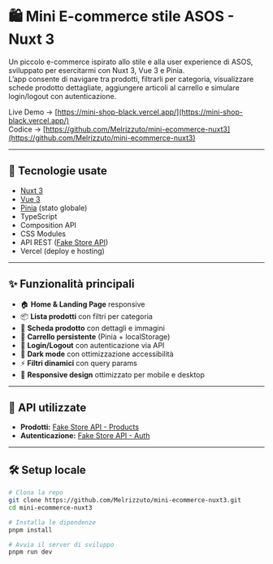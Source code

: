 # 🛍️ Mini E-commerce stile ASOS - Nuxt 3

Un piccolo e-commerce ispirato allo stile e alla user experience di ASOS, sviluppato per esercitarmi con Nuxt 3, Vue 3 e Pinia.  
L’app consente di navigare tra prodotti, filtrarli per categoria, visualizzare schede prodotto dettagliate, aggiungere articoli al carrello e simulare login/logout con autenticazione.  

Live Demo → [https://mini-shop-black.vercel.app/](https://mini-shop-black.vercel.app/)  
Codice → [https://github.com/Melrizzuto/mini-ecommerce-nuxt3](https://github.com/Melrizzuto/mini-ecommerce-nuxt3)

---

## 🚀 Tecnologie usate

- [Nuxt 3](https://nuxt.com/)
- [Vue 3](https://vuejs.org/)
- [Pinia](https://pinia.vuejs.org/) (stato globale)
- TypeScript
- Composition API
- CSS Modules
- API REST ([Fake Store API](https://fakestoreapi.com/))
- Vercel (deploy e hosting)

---

## ✨ Funzionalità principali

- 🏠 **Home & Landing Page** responsive
- 📦 **Lista prodotti** con filtri per categoria  
- 📝 **Scheda prodotto** con dettagli e immagini  
- 🛒 **Carrello persistente** (Pinia + localStorage)
- 🔑 **Login/Logout** con autenticazione via API
- 🎨 **Dark mode** con ottimizzazione accessibilità
- ⚡ **Filtri dinamici** con query params
- 📱 **Responsive design** ottimizzato per mobile e desktop

---
## 🔌 API utilizzate

- **Prodotti:** [Fake Store API - Products](https://fakestoreapi.com/products)
- **Autenticazione:** [Fake Store API - Auth](https://fakestoreapi.com/auth/login)

---

## 🛠 Setup locale

```bash
# Clona la repo
git clone https://github.com/Melrizzuto/mini-ecommerce-nuxt3.git
cd mini-ecommerce-nuxt3

# Installa le dipendenze
pnpm install

# Avvia il server di sviluppo
pnpm run dev
